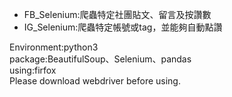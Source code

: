 - FB_Selenium:爬蟲特定社團貼文、留言及按讚數
- IG_Selenium:爬蟲特定帳號或tag，並能夠自動點讚

Environment:python3 </br>
package:BeautifulSoup、Selenium、pandas </br>
using:firfox </br>
Please download webdriver before using. </br>

